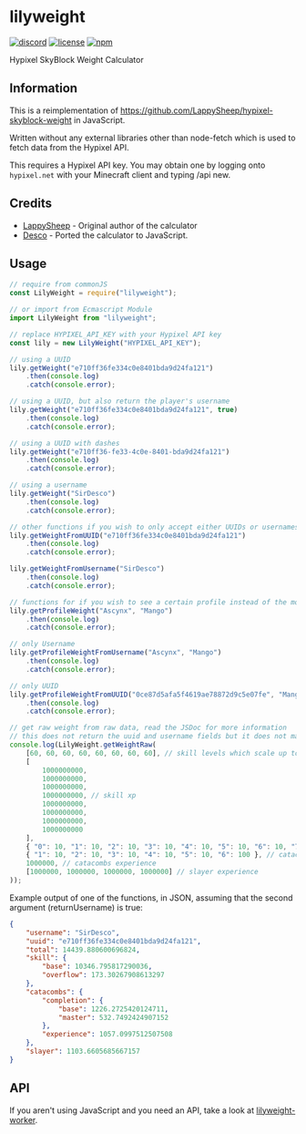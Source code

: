 # lilyweight

[![discord](https://img.shields.io/discord/670733991082459146?logo=discord&style=for-the-badge)](https://discord.gg/kXfBmF4)
[![license](https://img.shields.io/badge/license-MIT-green?style=for-the-badge)](LICENSE)
[![npm](https://img.shields.io/npm/v/lilyweight?style=for-the-badge)](https://npmjs.com/package/lilyweight)

Hypixel SkyBlock Weight Calculator

## Information

This is a reimplementation of https://github.com/LappySheep/hypixel-skyblock-weight in JavaScript.

Written without any external libraries other than node-fetch which is used to fetch data from the Hypixel API.

This requires a Hypixel API key. You may obtain one by logging onto `hypixel.net` with your Minecraft client and typing
/api new.

## Credits
- [LappySheep](https://github.com/LappySheep/) - Original author of the calculator
- [Desco](https://github.com/Desco1) - Ported the calculator to JavaScript.

## Usage

```js
// require from commonJS
const LilyWeight = require("lilyweight");

// or import from Ecmascript Module
import LilyWeight from "lilyweight"; 

// replace HYPIXEL_API_KEY with your Hypixel API key
const lily = new LilyWeight("HYPIXEL_API_KEY");

// using a UUID
lily.getWeight("e710ff36fe334c0e8401bda9d24fa121")
    .then(console.log)
    .catch(console.error);

// using a UUID, but also return the player's username
lily.getWeight("e710ff36fe334c0e8401bda9d24fa121", true)
    .then(console.log)
    .catch(console.error);

// using a UUID with dashes
lily.getWeight("e710ff36-fe33-4c0e-8401-bda9d24fa121")
    .then(console.log)
    .catch(console.error);

// using a username
lily.getWeight("SirDesco")
    .then(console.log)
    .catch(console.error);

// other functions if you wish to only accept either UUIDs or usernames
lily.getWeightFromUUID("e710ff36fe334c0e8401bda9d24fa121")
    .then(console.log)
    .catch(console.error);

lily.getWeightFromUsername("SirDesco")
    .then(console.log)
    .catch(console.error);

// functions for if you wish to see a certain profile instead of the most recently used profile
lily.getProfileWeight("Ascynx", "Mango")
    .then(console.log)
    .catch(console.error);

// only Username
lily.getProfileWeightFromUsername("Ascynx", "Mango")
    .then(console.log)
    .catch(console.error);

// only UUID
lily.getProfileWeightFromUUID("0ce87d5afa5f4619ae78872d9c5e07fe", "Mango")
    .then(console.log)
    .catch(console.error);

// get raw weight from raw data, read the JSDoc for more information
// this does not return the uuid and username fields but it does not make any requests
console.log(LilyWeight.getWeightRaw(
    [60, 60, 60, 60, 60, 60, 60, 60], // skill levels which scale up to 60
    [
        1000000000, 
        1000000000,
        1000000000,
        1000000000, // skill xp
        1000000000,
        1000000000,
        1000000000,
        1000000000
    ],
    { "0": 10, "1": 10, "2": 10, "3": 10, "4": 10, "5": 10, "6": 10, "7": 100 }, // catacombs completion
    { "1": 10, "2": 10, "3": 10, "4": 10, "5": 10, "6": 100 }, // catacombs completion (master mode)
    1000000, // catacombs experience
    [1000000, 1000000, 1000000, 1000000] // slayer experience
));
```

Example output of one of the functions, in JSON, assuming that the second argument (returnUsername) is true:
```json
{
    "username": "SirDesco",
    "uuid": "e710ff36fe334c0e8401bda9d24fa121",
    "total": 14439.880600696824,
    "skill": {
        "base": 10346.795817290036,
        "overflow": 173.30267908613297
    },
    "catacombs": {
        "completion": {
            "base": 1226.2725420124711,
            "master": 532.7492424907152
        },
        "experience": 1057.0997512507508
    },
    "slayer": 1103.6605685667157
}
```

## API
If you aren't using JavaScript and you need an API, take a look at [lilyweight-worker](https://lilydocs.antonio32a.com/).
